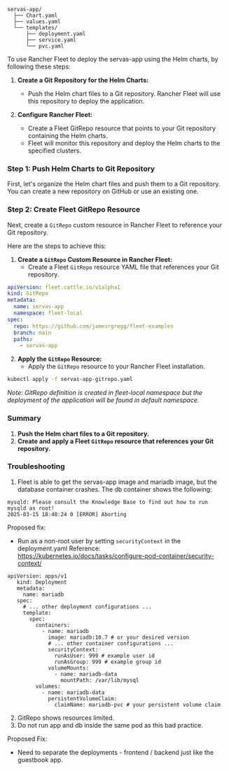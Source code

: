 ```
servas-app/
  ├── Chart.yaml
  ├── values.yaml
  └── templates/
      ├── deployment.yaml
      ├── service.yaml
      └── pvc.yaml
```      

To use Rancher Fleet to deploy the servas-app using the Helm charts, by following these steps:

1. **Create a Git Repository for the Helm Charts:**
   - Push the Helm chart files to a Git repository. Rancher Fleet will use this repository to deploy the application.

2. **Configure Rancher Fleet:**
   - Create a Fleet GitRepo resource that points to your Git repository containing the Helm charts.
   - Fleet will monitor this repository and deploy the Helm charts to the specified clusters.

### Step 1: Push Helm Charts to Git Repository

First, let's organize the Helm chart files and push them to a Git repository. You can create a new repository on GitHub or use an existing one.

### Step 2: Create Fleet GitRepo Resource

Next, create a `GitRepo` custom resource in Rancher Fleet to reference your Git repository.

Here are the steps to achieve this:

1. **Create a `GitRepo` Custom Resource in Rancher Fleet:**
   - Create a Fleet `GitRepo` resource YAML file that references your Git repository.

```yaml name=servas-app-gitrepo.yaml
apiVersion: fleet.cattle.io/v1alpha1
kind: GitRepo
metadata:
  name: servas-app
  namespace: fleet-local
spec:
  repo: https://github.com/jamesrgregg/fleet-examples
  branch: main
  paths:
    - servas-app
```

2. **Apply the `GitRepo` Resource:**
   - Apply the `GitRepo` resource to your Rancher Fleet installation.

```sh
kubectl apply -f servas-app-gitrepo.yaml
```
_Note: GitRepo definition is created in fleet-local namespace but the deployment of the application will be found in default namespace._

### Summary

1. **Push the Helm chart files to a Git repository.**
2. **Create and apply a Fleet `GitRepo` resource that references your Git repository.**

### Troubleshooting
1. Fleet is able to get the servas-app image and mariadb image, but the database container crashes.
The db container shows the following:

```
mysqld: Please consult the Knowledge Base to find out how to run mysqld as root!
2025-03-15 18:48:24 0 [ERROR] Aborting
```
Proposed fix: 
 - Run as a non-root user by setting `securityContext` in the deployment.yaml
 Reference: https://kubernetes.io/docs/tasks/configure-pod-container/security-context/


 ```
apiVersion: apps/v1
    kind: Deployment
    metadata:
      name: mariadb
    spec:
      # ... other deployment configurations ...
      template:
        spec:
          containers:
            - name: mariadb
              image: mariadb:10.7 # or your desired version
              # ... other container configurations ...
              securityContext:
                runAsUser: 999 # example user id
                runAsGroup: 999 # example group id
              volumeMounts:
                - name: mariadb-data
                  mountPath: /var/lib/mysql
          volumes:
            - name: mariadb-data
              persistentVolumeClaim:
                claimName: mariadb-pvc # your persistent volume claim

 ```
 
2. GitRepo shows resources limited.
3. Do not run app and db inside the same pod as this bad practice.  

Proposed Fix:
 - Need to separate the deployments - frontend / backend just like the guestbook app.

